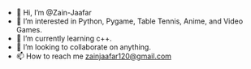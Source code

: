 - 👋 Hi, I’m @Zain-Jaafar
- 👀 I’m interested in Python, Pygame, Table Tennis, Anime, and Video Games.
- 🌱 I’m currently learning c++.
- 💞️ I’m looking to collaborate on anything.
- 📫 How to reach me zainjaafar120@gmail.com

<!---
Zain-Jaafar/Zain-Jaafar is a ✨ special ✨ repository because its `README.md` (this file) appears on your GitHub profile.
You can click the Preview link to take a look at your changes.
--->
